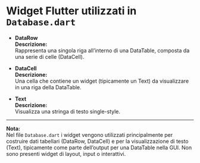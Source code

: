 # Widget Flutter utilizzati in `Database.dart`

- **DataRow**  
  **Descrizione:**  
  Rappresenta una singola riga all’interno di una DataTable, composta da una serie di celle (DataCell).

- **DataCell**  
  **Descrizione:**  
  Una cella che contiene un widget (tipicamente un Text) da visualizzare in una riga della DataTable.

- **Text**  
  **Descrizione:**  
  Visualizza una stringa di testo single-style.

---

**Nota:**  
Nel file `Database.dart` i widget vengono utilizzati principalmente per costruire dati tabellari (DataRow, DataCell) e per la visualizzazione di testo (Text), tipicamente come parte dell’output per una DataTable nella GUI. Non sono presenti widget di layout, input o interattivi.
